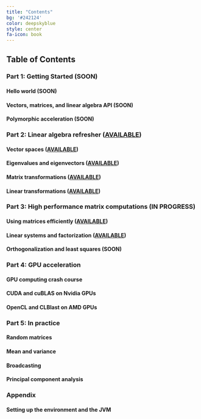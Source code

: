 ```yaml
---
title: "Contents"
bg: '#242124'
color: deepskyblue
style: center
fa-icon: book
---
```

## Table of Contents

### Part 1: Getting Started (SOON)

#### Hello world (SOON)

#### Vectors, matrices, and linear algebra API (SOON)

#### Polymorphic acceleration (SOON)

### Part 2: Linear algebra refresher ([AVAILABLE](https://www.patreon.com/linear_algebra))

#### Vector spaces ([AVAILABLE](https://www.patreon.com/linear_algebra))

#### Eigenvalues and eigenvectors ([AVAILABLE](https://www.patreon.com/linear_algebra))

#### Matrix transformations ([AVAILABLE](https://www.patreon.com/linear_algebra))

#### Linear transformations ([AVAILABLE](https://www.patreon.com/linear_algebra))

### Part 3: High performance matrix computations (IN PROGRESS)

#### Using matrices efficiently ([AVAILABLE](https://www.patreon.com/linear_algebra))

#### Linear systems and factorization ([AVAILABLE](https://www.patreon.com/linear_algebra))

#### Orthogonalization and least squares (SOON)

### Part 4: GPU acceleration

#### GPU computing crash course

#### CUDA and cuBLAS on Nvidia GPUs

#### OpenCL and CLBlast on AMD GPUs

### Part 5: In practice

#### Random matrices

#### Mean and variance

#### Broadcasting

#### Principal component analysis

### Appendix

#### Setting up the environment and the JVM

